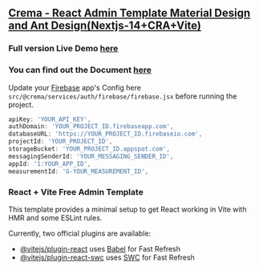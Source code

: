 ## [Crema - React Admin Template Material Design and Ant Design(Nextjs-14+CRA+Vite)](https://themeforest.net/item/crema/26540158)  ##
### Full version Live Demo [here](https://cremawork.com/) ###
### You can find out the Document [here](https://docs.cremawork.com//) ###

Update your [Firebase](https://console.firebase.google.com/) app's Config here `src/@crema/services/auth/firebase/firebase.jsx` before running the project.

```jsx
apiKey: 'YOUR_API_KEY',
authDomain: 'YOUR_PROJECT_ID.firebaseapp.com',
databaseURL: 'https://YOUR_PROJECT_ID.firebaseio.com',
projectId: 'YOUR_PROJECT_ID',
storageBucket: 'YOUR_PROJECT_ID.appspot.com',
messagingSenderId: 'YOUR_MESSAGING_SENDER_ID',
appId: '1:YOUR_APP_ID',
measurementId: 'G-YOUR_MEASUREMENT_ID',
```
### React + Vite Free Admin Template

This template provides a minimal setup to get React working in Vite with HMR and some ESLint rules.

Currently, two official plugins are available:

- [@vitejs/plugin-react](https://github.com/vitejs/vite-plugin-react/blob/main/packages/plugin-react/README.md) uses [Babel](https://babeljs.io/) for Fast Refresh
- [@vitejs/plugin-react-swc](https://github.com/vitejs/vite-plugin-react-swc) uses [SWC](https://swc.rs/) for Fast Refresh